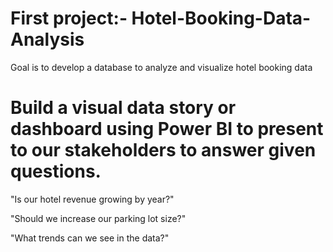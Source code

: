 # First project:- Hotel-Booking-Data-Analysis

Goal is to develop a database to analyze and visualize hotel booking data 

# Build a visual data story or dashboard using Power BI to present to our stakeholders to answer given questions.

"Is our hotel revenue growing by year?"

"Should we increase our parking lot size?"

"What trends can we see in the data?"
